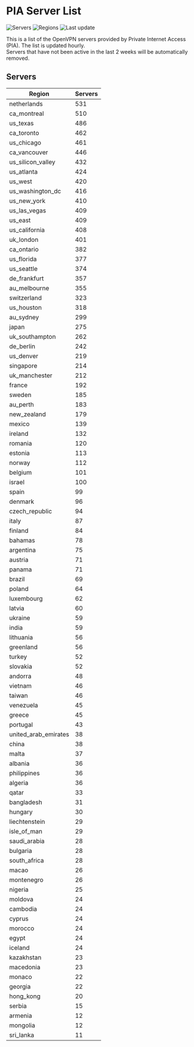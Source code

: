 # PIA Server List

![Servers](https://img.shields.io/badge/servers-14,845-blue)
![Regions](https://img.shields.io/badge/regions-97-blue)
![Last update](https://img.shields.io/badge/last_updated-Tue_Jul_02_21:16:07_UTC_2024-blue)

This is a list of the OpenVPN servers provided by Private Internet Access (PIA). The list is updated hourly. </br>
Servers that have not been active in the last 2 weeks will be automatically removed.

## Servers
| Region               | Servers |
|----------------------|---------|
| netherlands | 531 |
| ca_montreal | 510 |
| us_texas | 486 |
| ca_toronto | 462 |
| us_chicago | 461 |
| ca_vancouver | 446 |
| us_silicon_valley | 432 |
| us_atlanta | 424 |
| us_west | 420 |
| us_washington_dc | 416 |
| us_new_york | 410 |
| us_las_vegas | 409 |
| us_east | 409 |
| us_california | 408 |
| uk_london | 401 |
| ca_ontario | 382 |
| us_florida | 377 |
| us_seattle | 374 |
| de_frankfurt | 357 |
| au_melbourne | 355 |
| switzerland | 323 |
| us_houston | 318 |
| au_sydney | 299 |
| japan | 275 |
| uk_southampton | 262 |
| de_berlin | 242 |
| us_denver | 219 |
| singapore | 214 |
| uk_manchester | 212 |
| france | 192 |
| sweden | 185 |
| au_perth | 183 |
| new_zealand | 179 |
| mexico | 139 |
| ireland | 132 |
| romania | 120 |
| estonia | 113 |
| norway | 112 |
| belgium | 101 |
| israel | 100 |
| spain | 99 |
| denmark | 96 |
| czech_republic | 94 |
| italy | 87 |
| finland | 84 |
| bahamas | 78 |
| argentina | 75 |
| austria | 71 |
| panama | 71 |
| brazil | 69 |
| poland | 64 |
| luxembourg | 62 |
| latvia | 60 |
| ukraine | 59 |
| india | 59 |
| lithuania | 56 |
| greenland | 56 |
| turkey | 52 |
| slovakia | 52 |
| andorra | 48 |
| vietnam | 46 |
| taiwan | 46 |
| venezuela | 45 |
| greece | 45 |
| portugal | 43 |
| united_arab_emirates | 38 |
| china | 38 |
| malta | 37 |
| albania | 36 |
| philippines | 36 |
| algeria | 36 |
| qatar | 33 |
| bangladesh | 31 |
| hungary | 30 |
| liechtenstein | 29 |
| isle_of_man | 29 |
| saudi_arabia | 28 |
| bulgaria | 28 |
| south_africa | 28 |
| macao | 26 |
| montenegro | 26 |
| nigeria | 25 |
| moldova | 24 |
| cambodia | 24 |
| cyprus | 24 |
| morocco | 24 |
| egypt | 24 |
| iceland | 24 |
| kazakhstan | 23 |
| macedonia | 23 |
| monaco | 22 |
| georgia | 22 |
| hong_kong | 20 |
| serbia | 15 |
| armenia | 12 |
| mongolia | 12 |
| sri_lanka | 11 |
